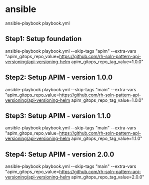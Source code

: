 # ansible
ansible-playbook playbook.yml

## Step1: Setup foundation

ansible-playbook playbook.yml  --skip-tags "apim" --extra-vars "apim_gitops_repo_value=https://github.com/rh-soln-pattern-api-versioning/api-versioning-helm apim_gitops_repo_tag_value=1.0.0"


## Step2: Setup APIM - version 1.0.0

ansible-playbook playbook.yml  --skip-tags "main" --extra-vars "apim_gitops_repo_value=https://github.com/rh-soln-pattern-api-versioning/api-versioning-helm apim_gitops_repo_tag_value=1.0.0"


## Step3: Setup APIM - version 1.1.0

ansible-playbook playbook.yml  --skip-tags "main" --extra-vars "apim_gitops_repo_value=https://github.com/rh-soln-pattern-api-versioning/api-versioning-helm apim_gitops_repo_tag_value=1.1.0"

## Step4: Setup APIM - version 2.0.0

ansible-playbook playbook.yml  --skip-tags "main" --extra-vars "apim_gitops_repo_value=https://github.com/rh-soln-pattern-api-versioning/api-versioning-helm apim_gitops_repo_tag_value=2.0.0"


